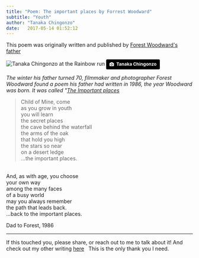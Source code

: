 ```yaml
---
title: "Poem: The important places by Forrest Woodward"
subtitle: "Youth"
author: "Tanaka Chingonzo"
date:   2017-05-14 01:52:12
---
```

This poem was originally written and published by [Forest Woodward's father](https://www.artifactuprising.com/the-important-places)


![Tanaka Chingonzo at the Rainbow run](https://fb-s-c-a.akamaihd.net/h-ak-fbx/v/t1.0-9/18670865_2087418268152130_3420676782666202320_n.jpg?oh=f939192c01e37a488c35b24bfb48da39&oe=5A07D2B4&__gda__=1506199903_cc8f68193b3be161f5fd9d16ae9514a0)
<a style="background-color:black;color:white;text-decoration:none;padding:4px 6px;font-family:-apple-system, BlinkMacSystemFont, &quot;San Francisco&quot;, &quot;Helvetica Neue&quot;, Helvetica, Ubuntu, Roboto, Noto, &quot;Segoe UI&quot;, Arial, sans-serif;font-size:12px;font-weight:bold;line-height:1.2;display:inline-block;border-radius:3px;" href="http://tanaka.co.zw" target="_blank" rel="noopener noreferrer" title="Zimbabwe is my home. There are so many colours here."><span style="display:inline-block;padding:2px 3px;"><svg xmlns="http://www.w3.org/2000/svg" style="height:12px;width:auto;position:relative;vertical-align:middle;top:-1px;fill:white;" viewBox="0 0 32 32"><title></title><path d="M20.8 18.1c0 2.7-2.2 4.8-4.8 4.8s-4.8-2.1-4.8-4.8c0-2.7 2.2-4.8 4.8-4.8 2.7.1 4.8 2.2 4.8 4.8zm11.2-7.4v14.9c0 2.3-1.9 4.3-4.3 4.3h-23.4c-2.4 0-4.3-1.9-4.3-4.3v-15c0-2.3 1.9-4.3 4.3-4.3h3.7l.8-2.3c.4-1.1 1.7-2 2.9-2h8.6c1.2 0 2.5.9 2.9 2l.8 2.4h3.7c2.4 0 4.3 1.9 4.3 4.3zm-8.6 7.5c0-4.1-3.3-7.5-7.5-7.5-4.1 0-7.5 3.4-7.5 7.5s3.3 7.5 7.5 7.5c4.2-.1 7.5-3.4 7.5-7.5z"></path></svg></span><span style="display:inline-block;padding:2px 3px;">Tanaka Chingonzo</span></a>


*The winter his father turned 70, filmmaker and photographer Forest Woodward found a poem his father had written in 1986, the year Woodward was born. It was called "[The Important places](https://www.artifactuprising.com/the-important-places)*



>Child of Mine, come<br>
as you grow in youth<br>
you will learn<br>
the secret places<br>
the cave behind the waterfall<br>
the arms of the oak<br>
that hold you high<br>
the stars so near<br>
on a desert ledge<br>
...the important places.<br>

<br>
And, as with age, you choose<br>
your own way<br>
among the many faces<br>
of a busy world<br>
may you always remember<br>
the path that leads back.<br>
...back to the important places.<br>


Dad to Forest, 1986<br>


---

If this touched you, please share, or reach out to me to talk about it! And check out my other writing [here](http://medium.com/@tanakachingonzo)
 
This is the only thank you I need.
